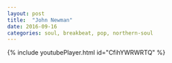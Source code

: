 ```yaml
---
layout: post
title:  "John Newman"
date: 2016-09-16
categories: soul, breakbeat, pop, northern-soul
---
```

{% include youtubePlayer.html id="CfihYWRWRTQ" %}
